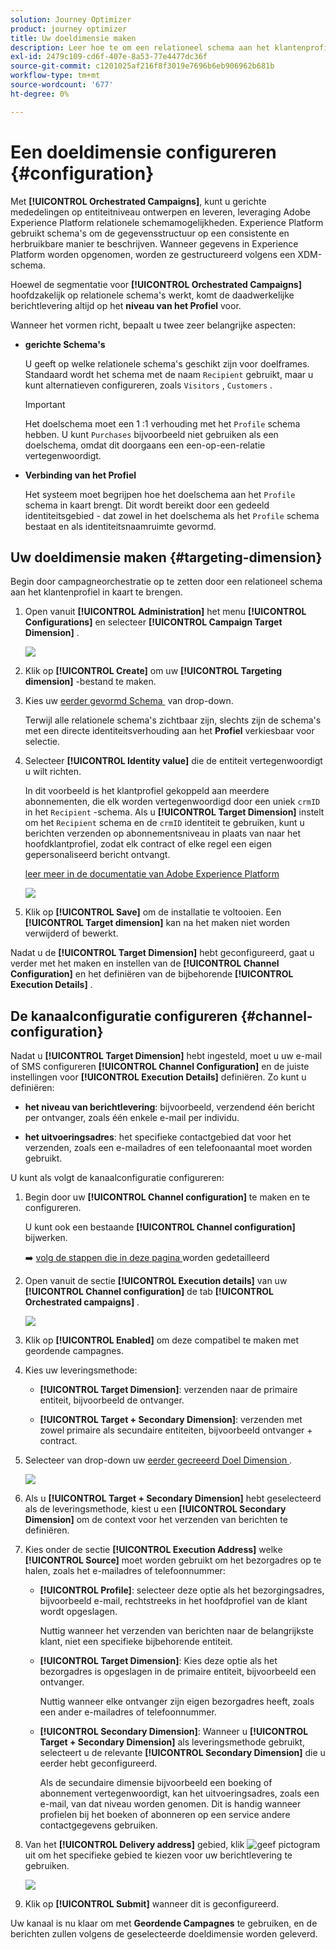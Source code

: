 ```yaml
---
solution: Journey Optimizer
product: journey optimizer
title: Uw doeldimensie maken
description: Leer hoe te om een relationeel schema aan het klantenprofiel in kaart te brengen
exl-id: 2479c109-cd6f-407e-8a53-77e4477dc36f
source-git-commit: c1201025af216f8f3019e7696b6eb906962b681b
workflow-type: tm+mt
source-wordcount: '677'
ht-degree: 0%

---
```



# Een doeldimensie configureren {#configuration}

Met **[!UICONTROL Orchestrated Campaigns]**, kunt u gerichte mededelingen op entiteitniveau ontwerpen en leveren, leveraging Adobe Experience Platform relationele schemamogelijkheden. Experience Platform gebruikt schema&#39;s om de gegevensstructuur op een consistente en herbruikbare manier te beschrijven. Wanneer gegevens in Experience Platform worden opgenomen, worden ze gestructureerd volgens een XDM-schema.

Hoewel de segmentatie voor **[!UICONTROL Orchestrated Campaigns]** hoofdzakelijk op relationele schema&#39;s werkt, komt de daadwerkelijke berichtlevering altijd op het **niveau van het Profiel** voor.

Wanneer het vormen richt, bepaalt u twee zeer belangrijke aspecten:

* **gerichte Schema&#39;s**

  U geeft op welke relationele schema&#39;s geschikt zijn voor doelframes. Standaard wordt het schema met de naam `Recipient` gebruikt, maar u kunt alternatieven configureren, zoals `Visitors` , `Customers` .

  >[!IMPORTANT]
  >
  > Het doelschema moet een 1 :1 verhouding met het `Profile` schema hebben. U kunt `Purchases` bijvoorbeeld niet gebruiken als een doelschema, omdat dit doorgaans een een-op-een-relatie vertegenwoordigt.

* **Verbinding van het Profiel**

  Het systeem moet begrijpen hoe het doelschema aan het `Profile` schema in kaart brengt. Dit wordt bereikt door een gedeeld identiteitsgebied - dat zowel in het doelschema als het `Profile` schema bestaat en als identiteitsnaamruimte gevormd.

## Uw doeldimensie maken {#targeting-dimension}

Begin door campagneorchestratie op te zetten door een relationeel schema aan het klantenprofiel in kaart te brengen.

1. Open vanuit **[!UICONTROL Administration]** het menu **[!UICONTROL Configurations]** en selecteer **[!UICONTROL Campaign Target Dimension]** .

   ![](assets/target-dimension-1.png)

1. Klik op **[!UICONTROL Create]** om uw **[!UICONTROL Targeting dimension]** -bestand te maken.

1. Kies uw [ eerder gevormd Schema ](gs-schemas.md) &#x200B; van drop-down.

   Terwijl alle relationele schema&#39;s zichtbaar zijn, slechts zijn de schema&#39;s met een directe identiteitsverhouding aan het **Profiel** verkiesbaar voor selectie.

1. Selecteer **[!UICONTROL Identity value]** die de entiteit vertegenwoordigt u wilt richten.

   In dit voorbeeld is het klantprofiel gekoppeld aan meerdere abonnementen, die elk worden vertegenwoordigd door een uniek `crmID` in het `Recipient` -schema. Als u **[!UICONTROL Target Dimension]** instelt om het `Recipient` schema en de `crmID` identiteit te gebruiken, kunt u berichten verzenden op abonnementsniveau in plaats van naar het hoofdklantprofiel, zodat elk contract of elke regel een eigen gepersonaliseerd bericht ontvangt.

   [ leer meer in de documentatie van Adobe Experience Platform ](https://experienceleague.adobe.com/en/docs/experience-platform/xdm/schema/composition#identity)

   ![](assets/target-dimension-2.png)

1. Klik op **[!UICONTROL Save]** om de installatie te voltooien. Een **[!UICONTROL Target dimension]** kan na het maken niet worden verwijderd of bewerkt.

Nadat u de **[!UICONTROL Target Dimension]** hebt geconfigureerd, gaat u verder met het maken en instellen van de **[!UICONTROL Channel Configuration]** en het definiëren van de bijbehorende **[!UICONTROL Execution Details]** .

## De kanaalconfiguratie configureren {#channel-configuration}

Nadat u **[!UICONTROL Target Dimension]** hebt ingesteld, moet u uw e-mail of SMS configureren **[!UICONTROL Channel Configuration]** en de juiste instellingen voor **[!UICONTROL Execution Details]** definiëren. Zo kunt u definiëren:

* **het niveau van berichtlevering**: bijvoorbeeld, verzendend één bericht per ontvanger, zoals één enkele e-mail per individu.

* **het uitvoeringsadres**: het specifieke contactgebied dat voor het verzenden, zoals een e-mailadres of een telefoonaantal moet worden gebruikt.

U kunt als volgt de kanaalconfiguratie configureren:

1. Begin door uw **[!UICONTROL Channel configuration]** te maken en te configureren.

   U kunt ook een bestaande **[!UICONTROL Channel configuration]** bijwerken.

   ➡️ [ volg de stappen die in deze pagina ](../email/surface-personalization.md) worden gedetailleerd

1. Open vanuit de sectie **[!UICONTROL Execution details]** van uw **[!UICONTROL Channel configuration]** de tab **[!UICONTROL Orchestrated campaigns]** .

   ![](assets/target-dimension-3.png)

1. Klik op **[!UICONTROL Enabled]** om deze compatibel te maken met geordende campagnes.

1. Kies uw leveringsmethode:

   * **[!UICONTROL Target Dimension]**: verzenden naar de primaire entiteit, bijvoorbeeld de ontvanger.

   * **[!UICONTROL Target + Secondary Dimension]**: verzenden met zowel primaire als secundaire entiteiten, bijvoorbeeld ontvanger + contract.

1. Selecteer van drop-down uw [ eerder gecreeerd Doel Dimension ](#targeting-dimension).

   ![](assets/target-dimension-4.png)

1. Als u **[!UICONTROL Target + Secondary Dimension]** hebt geselecteerd als de leveringsmethode, kiest u een **[!UICONTROL Secondary Dimension]** om de context voor het verzenden van berichten te definiëren.

1. Kies onder de sectie **[!UICONTROL Execution Address]** welke **[!UICONTROL Source]** moet worden gebruikt om het bezorgadres op te halen, zoals het e-mailadres of telefoonnummer:

   * **[!UICONTROL Profile]**: selecteer deze optie als het bezorgingsadres, bijvoorbeeld e-mail, rechtstreeks in het hoofdprofiel van de klant wordt opgeslagen.

     Nuttig wanneer het verzenden van berichten naar de belangrijkste klant, niet een specifieke bijbehorende entiteit.

   * **[!UICONTROL Target Dimension]**: Kies deze optie als het bezorgadres is opgeslagen in de primaire entiteit, bijvoorbeeld een ontvanger.

     Nuttig wanneer elke ontvanger zijn eigen bezorgadres heeft, zoals een ander e-mailadres of telefoonnummer.

   * **[!UICONTROL Secondary Dimension]**: Wanneer u **[!UICONTROL Target + Secondary Dimension]** als leveringsmethode gebruikt, selecteert u de relevante **[!UICONTROL Secondary Dimension]** die u eerder hebt geconfigureerd.

     Als de secundaire dimensie bijvoorbeeld een boeking of abonnement vertegenwoordigt, kan het uitvoeringsadres, zoals een e-mail, van dat niveau worden genomen. Dit is handig wanneer profielen bij het boeken of abonneren op een service andere contactgegevens gebruiken.

1. Van het **[!UICONTROL Delivery address]** gebied, klik ![ geef pictogram ](assets/do-not-localize/edit.svg) uit om het specifieke gebied te kiezen voor uw berichtlevering te gebruiken.

   ![](assets/target-dimension-4.png)

1. Klik op **[!UICONTROL Submit]** wanneer dit is geconfigureerd.

Uw kanaal is nu klaar om met **Geordende Campagnes** te gebruiken, en de berichten zullen volgens de geselecteerde doeldimensie worden geleverd.
